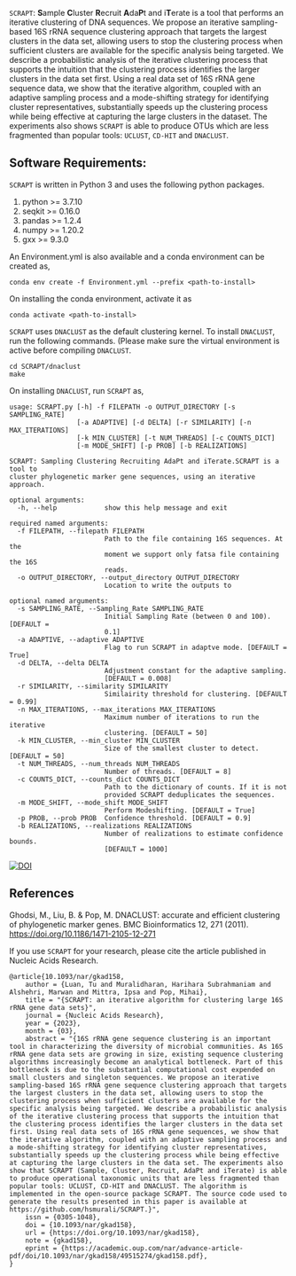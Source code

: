 ```SCRAPT```: **S**ample **C**luster **R**ecruit **A**da**P**t and i**T**erate is a tool that performs an iterative clustering of DNA sequences.  We propose an iterative sampling-based 16S rRNA sequence clustering approach that targets the largest clusters in the data set, allowing users to stop the clustering process when sufficient clusters are available for the specific analysis being targeted. We describe a probabilistic analysis of the iterative clustering process that supports the intuition that the clustering process identifies the larger clusters in the data set first. Using a real data set of 16S rRNA gene sequence data, we show that the iterative algorithm, coupled with an adaptive sampling process and a mode-shifting strategy for identifying cluster representatives, substantially speeds up the clustering process while being effective at capturing the large clusters in the dataset. The experiments also shows ```SCRAPT``` is able to produce OTUs which are less fragmented than popular tools: ```UCLUST```, ```CD-HIT``` and  ```DNACLUST```.

## Software Requirements:

```SCRAPT``` is written in Python 3 and uses the following python packages. 
1. python >= 3.7.10
2. seqkit >= 0.16.0
3. pandas >= 1.2.4
4. numpy >= 1.20.2
5. gxx >= 9.3.0

An Environment.yml is also available and a conda environment can be created as,
```
conda env create -f Environment.yml --prefix <path-to-install>
```

On installing the conda environment, activate it as
```
conda activate <path-to-install>
```

```SCRAPT``` uses ```DNACLUST``` as the default clustering kernel.  To install ```DNACLUST```, run the following commands. (Please make sure the virtual environment is active before compiling ```DNACLUST```.
```
cd SCRAPT/dnaclust
make
```
On installing ```DNACLUST```, run ```SCRAPT``` as, 

```
usage: SCRAPT.py [-h] -f FILEPATH -o OUTPUT_DIRECTORY [-s SAMPLING_RATE]
                 [-a ADAPTIVE] [-d DELTA] [-r SIMILARITY] [-n MAX_ITERATIONS]
                 [-k MIN_CLUSTER] [-t NUM_THREADS] [-c COUNTS_DICT]
                 [-m MODE_SHIFT] [-p PROB] [-b REALIZATIONS]

SCRAPT: Sampling Clustering Recruiting AdaPt and iTerate.SCRAPT is a tool to
cluster phylogenetic marker gene sequences, using an iterative approach.

optional arguments:
  -h, --help            show this help message and exit

required named arguments:
  -f FILEPATH, --filepath FILEPATH
                        Path to the file containing 16S sequences. At the
                        moment we support only fatsa file containing the 16S
                        reads.
  -o OUTPUT_DIRECTORY, --output_directory OUTPUT_DIRECTORY
                        Location to write the outputs to

optional named arguments:
  -s SAMPLING_RATE, --Sampling_Rate SAMPLING_RATE
                        Initial Sampling Rate (between 0 and 100). [DEFAULT =
                        0.1]
  -a ADAPTIVE, --adaptive ADAPTIVE
                        Flag to run SCRAPT in adaptve mode. [DEFAULT = True]
  -d DELTA, --delta DELTA
                        Adjustment constant for the adaptive sampling.
                        [DEFAULT = 0.008]
  -r SIMILARITY, --similarity SIMILARITY
                        Similairity threshold for clustering. [DEFAULT = 0.99]
  -n MAX_ITERATIONS, --max_iterations MAX_ITERATIONS
                        Maximum number of iterations to run the iterative
                        clustering. [DEFAULT = 50]
  -k MIN_CLUSTER, --min_cluster MIN_CLUSTER
                        Size of the smallest cluster to detect. [DEFAULT = 50]
  -t NUM_THREADS, --num_threads NUM_THREADS
                        Number of threads. [DEFAULT = 8]
  -c COUNTS_DICT, --counts_dict COUNTS_DICT
                        Path to the dictionary of counts. If it is not
                        provided SCRAPT deduplicates the sequences.
  -m MODE_SHIFT, --mode_shift MODE_SHIFT
                        Perform Modeshifting. [DEFAULT = True]
  -p PROB, --prob PROB  Confidence threshold. [DEFAULT = 0.9]
  -b REALIZATIONS, --realizations REALIZATIONS
                        Number of realizations to estimate confidence bounds.
                        [DEFAULT = 1000]
```

[![DOI](https://zenodo.org/badge/424442689.svg)](https://zenodo.org/badge/latestdoi/424442689)

## References
Ghodsi, M., Liu, B. & Pop, M. DNACLUST: accurate and efficient clustering of phylogenetic marker genes. BMC Bioinformatics 12, 271 (2011). https://doi.org/10.1186/1471-2105-12-271

If you use ```SCRAPT``` for your research, please cite the article published in Nucleic Acids Research.
```
@article{10.1093/nar/gkad158,
    author = {Luan, Tu and Muralidharan, Harihara Subrahmaniam and Alshehri, Marwan and Mittra, Ipsa and Pop, Mihai},
    title = "{SCRAPT: an iterative algorithm for clustering large 16S rRNA gene data sets}",
    journal = {Nucleic Acids Research},
    year = {2023},
    month = {03},
    abstract = "{16S rRNA gene sequence clustering is an important tool in characterizing the diversity of microbial communities. As 16S rRNA gene data sets are growing in size, existing sequence clustering algorithms increasingly become an analytical bottleneck. Part of this bottleneck is due to the substantial computational cost expended on small clusters and singleton sequences. We propose an iterative sampling-based 16S rRNA gene sequence clustering approach that targets the largest clusters in the data set, allowing users to stop the clustering process when sufficient clusters are available for the specific analysis being targeted. We describe a probabilistic analysis of the iterative clustering process that supports the intuition that the clustering process identifies the larger clusters in the data set first. Using real data sets of 16S rRNA gene sequences, we show that the iterative algorithm, coupled with an adaptive sampling process and a mode-shifting strategy for identifying cluster representatives, substantially speeds up the clustering process while being effective at capturing the large clusters in the data set. The experiments also show that SCRAPT (Sample, Cluster, Recruit, AdaPt and iTerate) is able to produce operational taxonomic units that are less fragmented than popular tools: UCLUST, CD-HIT and DNACLUST. The algorithm is implemented in the open-source package SCRAPT. The source code used to generate the results presented in this paper is available at https://github.com/hsmurali/SCRAPT.}",
    issn = {0305-1048},
    doi = {10.1093/nar/gkad158},
    url = {https://doi.org/10.1093/nar/gkad158},
    note = {gkad158},
    eprint = {https://academic.oup.com/nar/advance-article-pdf/doi/10.1093/nar/gkad158/49515274/gkad158.pdf},
}
```
